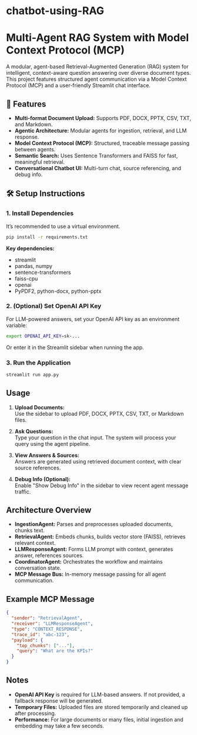 # chatbot-using-RAG

# Multi-Agent RAG System with Model Context Protocol (MCP)

A modular, agent-based Retrieval-Augmented Generation (RAG) system for intelligent, context-aware question answering over diverse document types. This project features structured agent communication via a Model Context Protocol (MCP) and a user-friendly Streamlit chat interface.

## 🚀 Features

- **Multi-format Document Upload:** Supports PDF, DOCX, PPTX, CSV, TXT, and Markdown.
- **Agentic Architecture:** Modular agents for ingestion, retrieval, and LLM response.
- **Model Context Protocol (MCP):** Structured, traceable message passing between agents.
- **Semantic Search:** Uses Sentence Transformers and FAISS for fast, meaningful retrieval.
- **Conversational Chatbot UI:** Multi-turn chat, source referencing, and debug info.

## 🛠️ Setup Instructions

### 1. Install Dependencies

It’s recommended to use a virtual environment.

```bash
pip install -r requirements.txt
```

**Key dependencies:**
- streamlit
- pandas, numpy
- sentence-transformers
- faiss-cpu
- openai
- PyPDF2, python-docx, python-pptx

### 2. (Optional) Set OpenAI API Key

For LLM-powered answers, set your OpenAI API key as an environment variable:

```bash
export OPENAI_API_KEY=sk-...
```
Or enter it in the Streamlit sidebar when running the app.

### 3. Run the Application

```bash
streamlit run app.py
```

##  Usage

1. **Upload Documents:**  
   Use the sidebar to upload PDF, DOCX, PPTX, CSV, TXT, or Markdown files.

2. **Ask Questions:**  
   Type your question in the chat input. The system will process your query using the agent pipeline.

3. **View Answers & Sources:**  
   Answers are generated using retrieved document context, with clear source references.

4. **Debug Info (Optional):**  
   Enable "Show Debug Info" in the sidebar to view recent agent message traffic.

##  Architecture Overview

- **IngestionAgent:** Parses and preprocesses uploaded documents, chunks text.
- **RetrievalAgent:** Embeds chunks, builds vector store (FAISS), retrieves relevant context.
- **LLMResponseAgent:** Forms LLM prompt with context, generates answer, references sources.
- **CoordinatorAgent:** Orchestrates the workflow and maintains conversation state.
- **MCP Message Bus:** In-memory message passing for all agent communication.

## Example MCP Message

```json
{
  "sender": "RetrievalAgent",
  "receiver": "LLMResponseAgent",
  "type": "CONTEXT_RESPONSE",
  "trace_id": "abc-123",
  "payload": {
    "top_chunks": ["..."],
    "query": "What are the KPIs?"
  }
}
```

##  Notes

- **OpenAI API Key** is required for LLM-based answers. If not provided, a fallback response will be generated.
- **Temporary Files:** Uploaded files are stored temporarily and cleaned up after processing.
- **Performance:** For large documents or many files, initial ingestion and embedding may take a few seconds.

